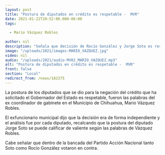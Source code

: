 ```yaml
---
layout: post
title: "Postura de diputados en crédito es respetable -  MVR"
date: 2021-01-22T20:52:00.000-06:00
tags:
  
  - Mario Vázquez Robles
  
author: nil
description: "Señala que decisión de Rocío González y Jorge Soto es respetable."
image: "/uploads/2021/images-MARIO_VAZQUEZ.jpg"
video: nil
audio: "/uploads/2021/audio-MV02_MARIO_VAZQUEZ.mp3"
alt: "Postura de diputados en crédito es respetable -  MVR"
front: false
section: "Local"
redirect_from: /news/182375
---
```


La postura de los diputados que se dio para la negación del crédito que ha solicitado el Gobernador del Estado es respetable, fueron las palabras del ex coordinador de gabinete en el Municipio de Chihuahua, Mario Vázquez Robles.

El exfuncionario municipal dijo que la decisión era de forma independiente y el análisis fue por cada diputado, recalcando que la postura del diputado Jorge Soto se puede calificar de valiente según las palabras de Vázquez Robles.

Cabe señalar que dentro de la bancada del Partido Acción Nacional tanto Soto como Rocío González votaron en contra. 